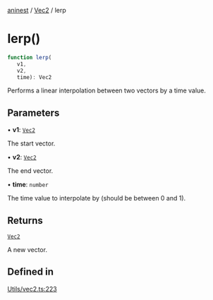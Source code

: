 [aninest](../../index.md) / [Vec2](../index.md) / lerp

# lerp()

```ts
function lerp(
   v1, 
   v2, 
   time): Vec2
```

Performs a linear interpolation between two vectors by a time value.

## Parameters

• **v1**: [`Vec2`](../type-aliases/Vec2.md)

The start vector.

• **v2**: [`Vec2`](../type-aliases/Vec2.md)

The end vector.

• **time**: `number`

The time value to interpolate by (should be between 0 and 1).

## Returns

[`Vec2`](../type-aliases/Vec2.md)

A new vector.

## Defined in

[Utils/vec2.ts:223](https://github.com/zphrs/aninest/blob/988b5e8ac7585d70f507e793229537041ab3eea8/core/src/Utils/vec2.ts#L223)
